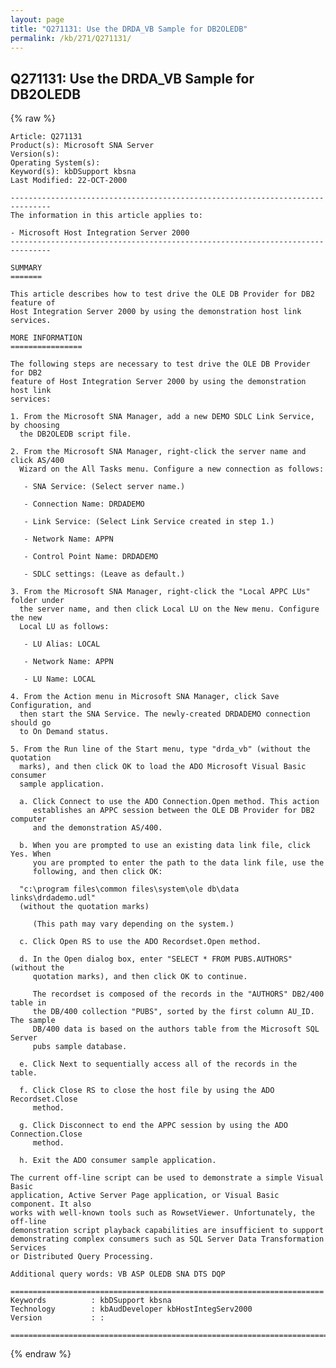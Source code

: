 ```yaml
---
layout: page
title: "Q271131: Use the DRDA_VB Sample for DB2OLEDB"
permalink: /kb/271/Q271131/
---
```


## Q271131: Use the DRDA_VB Sample for DB2OLEDB

{% raw %}

	Article: Q271131
	Product(s): Microsoft SNA Server
	Version(s): 
	Operating System(s): 
	Keyword(s): kbDSupport kbsna
	Last Modified: 22-OCT-2000
	
	-------------------------------------------------------------------------------
	The information in this article applies to:
	
	- Microsoft Host Integration Server 2000 
	-------------------------------------------------------------------------------
	
	SUMMARY
	=======
	
	This article describes how to test drive the OLE DB Provider for DB2 feature of
	Host Integration Server 2000 by using the demonstration host link services.
	
	MORE INFORMATION
	================
	
	The following steps are necessary to test drive the OLE DB Provider for DB2
	feature of Host Integration Server 2000 by using the demonstration host link
	services:
	
	1. From the Microsoft SNA Manager, add a new DEMO SDLC Link Service, by choosing
	  the DB2OLEDB script file.
	
	2. From the Microsoft SNA Manager, right-click the server name and click AS/400
	  Wizard on the All Tasks menu. Configure a new connection as follows:
	
	   - SNA Service: (Select server name.)
	
	   - Connection Name: DRDADEMO
	
	   - Link Service: (Select Link Service created in step 1.)
	
	   - Network Name: APPN
	
	   - Control Point Name: DRDADEMO
	
	   - SDLC settings: (Leave as default.)
	
	3. From the Microsoft SNA Manager, right-click the "Local APPC LUs" folder under
	  the server name, and then click Local LU on the New menu. Configure the new
	  Local LU as follows:
	
	   - LU Alias: LOCAL
	
	   - Network Name: APPN
	
	   - LU Name: LOCAL
	
	4. From the Action menu in Microsoft SNA Manager, click Save Configuration, and
	  then start the SNA Service. The newly-created DRDADEMO connection should go
	  to On Demand status.
	
	5. From the Run line of the Start menu, type "drda_vb" (without the quotation
	  marks), and then click OK to load the ADO Microsoft Visual Basic consumer
	  sample application.
	
	  a. Click Connect to use the ADO Connection.Open method. This action
	     establishes an APPC session between the OLE DB Provider for DB2 computer
	     and the demonstration AS/400.
	
	  b. When you are prompted to use an existing data link file, click Yes. When
	     you are prompted to enter the path to the data link file, use the
	     following, and then click OK:
	
	  "c:\program files\common files\system\ole db\data links\drdademo.udl"
	  (without the quotation marks)
	
	     (This path may vary depending on the system.)
	
	  c. Click Open RS to use the ADO Recordset.Open method.
	
	  d. In the Open dialog box, enter "SELECT * FROM PUBS.AUTHORS" (without the
	     quotation marks), and then click OK to continue.
	
	     The recordset is composed of the records in the "AUTHORS" DB2/400 table in
	     the DB/400 collection "PUBS", sorted by the first column AU_ID. The sample
	     DB/400 data is based on the authors table from the Microsoft SQL Server
	     pubs sample database.
	
	  e. Click Next to sequentially access all of the records in the table.
	
	  f. Click Close RS to close the host file by using the ADO Recordset.Close
	     method.
	
	  g. Click Disconnect to end the APPC session by using the ADO Connection.Close
	     method.
	
	  h. Exit the ADO consumer sample application.
	
	The current off-line script can be used to demonstrate a simple Visual Basic
	application, Active Server Page application, or Visual Basic component. It also
	works with well-known tools such as RowsetViewer. Unfortunately, the off-line
	demonstration script playback capabilities are insufficient to support
	demonstrating complex consumers such as SQL Server Data Transformation Services
	or Distributed Query Processing.
	
	Additional query words: VB ASP OLEDB SNA DTS DQP
	
	======================================================================
	Keywords          : kbDSupport kbsna 
	Technology        : kbAudDeveloper kbHostIntegServ2000
	Version           : :
	
	=============================================================================
	

{% endraw %}
